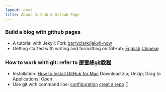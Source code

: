```yaml
---
layout: post
title: About Github & Github Page
---
```


### Build a blog with github pages
- A tutorial with Jekyll: Fork [barryclark/jekyll-now](https://www.smashingmagazine.com/2014/08/build-blog-jekyll-github-pages/) 
- Getting started with writing and formatting on GitHub: [English](https://docs.github.com/en/github/writing-on-github/getting-started-with-writing-and-formatting-on-github) [Chinese](https://docs.github.com/cn/github/writing-on-github/basic-writing-and-formatting-syntax)

### How to work with git: refer to [廖雪峰git教程](https://www.liaoxuefeng.com/wiki/896043488029600)
- Installation: [How to Install GitHub for Mac](https://www.instructables.com/How-To-Install-GitHub-For-Mac/)
  Download zip; Unzip; Drag to Applications; Open
-  Use git with command line:
   [configuration](https://www.liaoxuefeng.com/wiki/896043488029600/896067074338496)
   [creat a repo](https://www.liaoxuefeng.com/wiki/896043488029600/896827951938304)
   []
